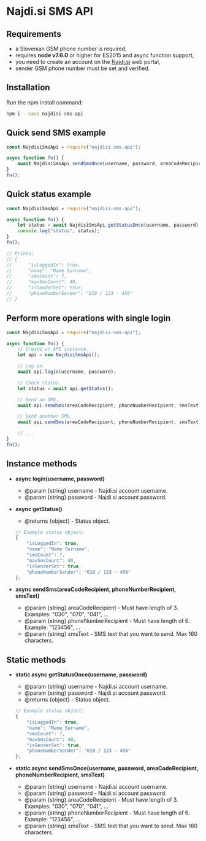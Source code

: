 # Najdi.si SMS API

## Requirements

- a Slovenian GSM phone number is required,
- requires **node v7.6.0** or higher for ES2015 and async function support,
- you need to create an account on the [Najdi.si](https://www.najdi.si/) web portal,
- sender GSM phone number must be set and verified.

## Installation

Run the npm install command:
```bash
npm i --save najdisi-sms-api
```

## Quick send SMS example

```javascript
const NajdisiSmsApi = require("najdisi-sms-api");

async function fn() {
	await NajdisiSmsApi.sendSmsOnce(username, password, areaCodeRecipient, phoneNumberRecipient, smsText);
}
fn();
```

## Quick status example

```javascript
const NajdisiSmsApi = require("najdisi-sms-api");

async function fn() {
	let status = await NajdisiSmsApi.getStatusOnce(username, password);
	console.log("status", status);
}
fn();

// Prints:
// {
// 		"isLoggedIn": true,
// 		"name": "Name Surname",
// 		"smsCount": 7,
// 		"maxSmsCount": 40,
// 		"isSenderSet": true,
// 		"phoneNumberSender": "010 / 123 - 456"
// }
```

## Perform more operations with single login

```javascript
const NajdisiSmsApi = require("najdisi-sms-api");

async function fn() {
	// Create an API instance.
	let api = new NajdisiSmsApi();

	// Log in.
	await api.login(username, password);

	// Check status.
	let status = await api.getStatus();

	// Send an SMS.
	await api.sendSms(areaCodeRecipient, phoneNumberRecipient, smsText);

	// Send another SMS.
	await api.sendSms(areaCodeRecipient, phoneNumberRecipient, smsText);

	// ...
}
fn();
```

## Instance methods

- **async login(username, password)**
    - @param {string} username - Najdi.si account username.
    - @param {string} password - Najdi.si account password.

- **async getStatus()**
    - @returns {object} - Status object.

	```javascript
	// Example status object:
	{
		"isLoggedIn": true,
		"name": "Name Surname",
		"smsCount": 7,
		"maxSmsCount": 40,
		"isSenderSet": true,
		"phoneNumberSender": "010 / 123 - 456"
	};
	```

- **async sendSms(areaCodeRecipient, phoneNumberRecipient, smsText)**
    - @param {string} areaCodeRecipient - Must have length of 3. Examples: "030", "070", "041", ...
    - @param {string} phoneNumberRecipient - Must have length of 6. Example: "123456", ...
	- @param {string} smsText - SMS text that you want to send. Max 160 characters.

## Static methods

- **static async getStatusOnce(username, password)**
    - @param {string} username - Najdi.si account username.
    - @param {string} password - Najdi.si account password.
	- @returns {object} - Status object.

	```javascript
	// Example status object:
	{
		"isLoggedIn": true,
		"name": "Name Surname",
		"smsCount": 7,
		"maxSmsCount": 40,
		"isSenderSet": true,
		"phoneNumberSender": "010 / 123 - 456"
	};
	```

- **static async sendSmsOnce(username, password, areaCodeRecipient, phoneNumberRecipient, smsText)**
	- @param {string} username - Najdi.si account username.
	- @param {string} password - Najdi.si account password.
    - @param {string} areaCodeRecipient - Must have length of 3. Examples: "030", "070", "041", ...
    - @param {string} phoneNumberRecipient - Must have length of 6. Example: "123456", ...
	- @param {string} smsText - SMS text that you want to send. Max 160 characters.